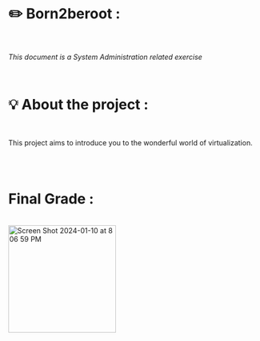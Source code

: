 <h1><strong>✏️ Born2beroot : </strong></h1><br>
<p><i>This document is a System Administration related exercise </i><p><br>
<h1>💡 About the project : </h1><br>
<p>This project aims to introduce you to the wonderful world of virtualization. </p> <br><br>

<h1>Final Grade : </h1> <br>
<img width="215" alt="Screen Shot 2024-01-10 at 8 06 59 PM" src="https://github.com/fateemaazaahraae/Born2beroot/assets/133344215/584e906f-5bc6-437d-ab53-a48d940d52bb">
